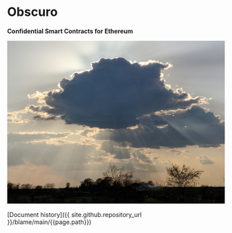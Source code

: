 # Obscuro
**Confidential Smart Contracts for Ethereum**

![image](assets/images/1024px-Sunrise_Obscured_by_Clouds.jpg)

[Document history]({{ site.github.repository_url }}/blame/main/{{page.path}})